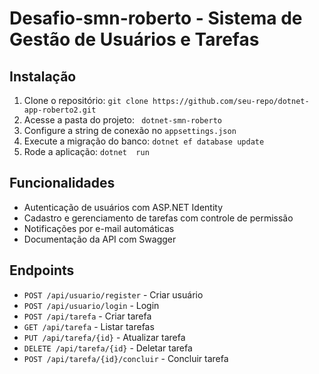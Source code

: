 # Desafio-smn-roberto - Sistema de Gestão de Usuários e Tarefas

## Instalação
1. Clone o repositório: `git clone https://github.com/seu-repo/dotnet-app-roberto2.git`
2. Acesse a pasta do projeto: ` dotnet-smn-roberto`
3. Configure a string de conexão no `appsettings.json`
4. Execute a migração do banco: `dotnet ef database update`
5. Rode a aplicação: `dotnet  run`

## Funcionalidades
- Autenticação de usuários com ASP.NET Identity
- Cadastro e gerenciamento de tarefas com controle de permissão
- Notificações por e-mail automáticas
- Documentação da API com Swagger

## Endpoints
- `POST /api/usuario/register` - Criar usuário
- `POST /api/usuario/login` - Login
- `POST /api/tarefa` - Criar tarefa
- `GET /api/tarefa` - Listar tarefas
- `PUT /api/tarefa/{id}` - Atualizar tarefa
- `DELETE /api/tarefa/{id}` - Deletar tarefa
- `POST /api/tarefa/{id}/concluir` - Concluir tarefa
